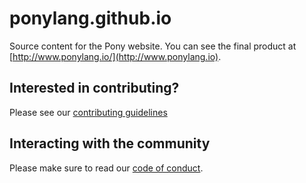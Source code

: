 # ponylang.github.io

Source content for the Pony website. You can see the final product at [http://www.ponylang.io/](http://www.ponylang.io).

## Interested in contributing?

Please see our [contributing guidelines](CONTRIBUTING.md)

## Interacting with the community

Please make sure to read our [code of conduct](CODE_OF_CONDUCT.md).
